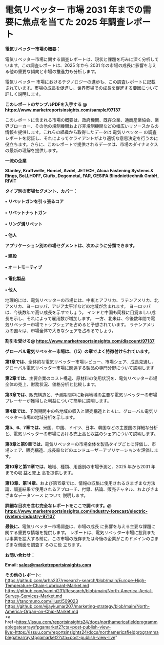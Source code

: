 # 電気リベッター 市場 2031 年までの需要に焦点を当てた 2025 年調査レポート

<strong><b>電気リベッター市場の概要：</b></strong>

電気リベッター市場に関する調査レポートは、現状と課題を巧みに深く分析しています。この調査レポートは、2025 年から 2031 年の市場の成長に影響を与える他の重要な傾向と市場の推進力も分析します。

電気リベッター 市場におけるテクノロジーの進歩も、この調査レポートに記載されています。市場の成長を促進し、世界市場での成長を促進する要因について詳しく説明します。

<strong>このレポートのサンプルPDFを入手する @ <a href=https://www.marketreportsinsights.com/sample/97137>https://www.marketreportsinsights.com/sample/97137</a></strong>

このレポートに含まれる市場の概要は、政府機関、既存企業、通商産業協会、業界ブローカー、その他の規制機関および非規制機関などの幅広いリソースからの情報を提供します。これらの組織から取得したデータは 電気リベッター の調査レポートを認証し、それによってクライアントがより適切な意思決定を行うのに役立ちます。さらに、このレポートで提供されるデータは、市場のダイナミクスの最新の理解を提供します。

<strong>一流の企業</strong>

<strong><b>Stanley, Kraftwelle, Honsel, Avdel, JETECH, Alcoa Fastening Systems & Rings, BoLLHOFF, Clufix, Degometal, FAR, GESIPA Blindniettechnik GmbH, RIVIT</b></strong>

<strong><b>タイプ別の市場セグメント、カバー：</b></strong>

<strong>• リベットガンを引っ張るコア<br><br>• リベットナットガン<br><br>• リング溝リベット<br><br>• 他人</strong>

<strong><b>アプリケーション別の市場セグメントは、次のように分類できます。</b></strong>

<strong>• 建設<br><br>• オートモーティブ<br><br>• 電化製品<br><br>• 他人</strong>

 地理的には、電気リベッターの市場には、中東とアフリカ、ラテンアメリカ、北アメリカ、ヨーロッパ、アジア太平洋などの地域が含まれます。 ヨーロッパは、今後数年で高い成長を示すでしょう。 インドと中国も同様に目覚ましい成長を示し、それによって雇用数が増加します。 一方、北米は、今後数年間で電気リベッター市場でトップシェアを占めると予想されています。 ラテンアメリカの国々は、市場全体で大きなシェアを占めるでしょう。

<strong>割引を受ける@ <a href=https://www.marketreportsinsights.com/discount/97137>https://www.marketreportsinsights.com/discount/97137</a></strong>

<strong><b>グローバル電気リベッター市場は、（15）の章でよく特徴付けられています。</b></strong>

<strong><b>第</b></strong><strong><b>1章では、</b></strong>全体的な電気リベッター市場レビュー、市場シェア、成長見通し、グローバル電気リベッター市場に関連する製品の専門分野について説明します

<strong><b>第2章では、</b></strong>主要企業のコスト構造、原材料の使用状況を、電気リベッター市場全体の売上、財務状況、価格分析と比較します。

<strong><b>第3章では、</b></strong>販売構造と、予測期間中に新興地域の主要な電気リベッターの市場プレーヤーが獲得した利益について簡単に説明します。

<strong><b>第4章では、</b></strong>予測期間中の各地域の収入と販売構造とともに、グローバル電気リベッター市場の地域分析を示します。

<strong><b>第5、6、7章では、</b></strong>米国、中国、ドイツ、日本、韓国などの主要国の詳細な分析と、電気リベッターの市場における売上高と収益のシェアについて説明します。

<strong><b>第8章と第9章では、</b></strong>電気リベッターの市場全体を製品タイプごとに評価し、市場シェア、販売構造、成長率などのエンドユーザーアプリケーションを評価します。

<strong><b>第10章と第11章では、</b></strong>地域、種類、用途別の市場予測と、2025 年から2031 年までの収 益と売上 高を提供します。

<strong><b>第13章、第14章、</b></strong>および第15章では、情報の収集に使用されるさまざまな方法論、調査結果で使用されるアプローチ、付録、結論、販売チャネル、およびさまざまなデータソース について 説明します。

<strong>詳細な目次を含む完全なレポートをここで調べます。@ <a href=https://www.marketreportsinsights.com/industry-forecast/electric-riveters-industry-97137>https://www.marketreportsinsights.com/industry-forecast/electric-riveters-industry-97137</a></strong>

<strong><b>最後に、</b></strong>電気リベッター市場調査は、市場の成長 に影響を</a>与える主要な課題に関する重要な情報を提供します。 レポートは、電気リベッター市場に投資または事業を拡大する前に、この市場の既存または今後の企業がこのドメインのさまざまな側面を調査す るのに役 立ちます。

<strong><b>お問い合わせ：</b></strong>

<strong>Email: </strong><a href=mailto:sales@marketreportsinsights.com><strong>sales@marketreportsinsights.com</strong></a>

<strong>その他のレポート:</strong>
<br>
<a href=https://github.com/arha237/research-search/blob/main/Europe-High-Temperature-Chain-Lubricant-Market.md>https://github.com/arha237/research-search/blob/main/Europe-High-Temperature-Chain-Lubricant-Market.md</a>
<br>
<a href=https://github.com/yamini231/Research/blob/main/North-America-Aerial-Survey-Services-Market.md>https://github.com/yamini231/Research/blob/main/North-America-Aerial-Survey-Services-Market.md</a>
<br>
<a href=https://tanomuno.com/illust/509023>https://tanomuno.com/illust/509023</a>
<br>
<a href=https://github.com/vijaykumar207/marketing-strategy/blob/main/North-America-Organ-on-Chip-Market.md>https://github.com/vijaykumar207/marketing-strategy/blob/main/North-America-Organ-on-Chip-Market.md</a>
<br>
<a href=https://issuu.com/reportsinsights24/docs/northamericafieldprogrammablegatearraysfpgamarket2?cta=post-publish-view-live>https://issuu.com/reportsinsights24/docs/northamericafieldprogrammablegatearraysfpgamarket2?cta=post-publish-view-live</a>"
